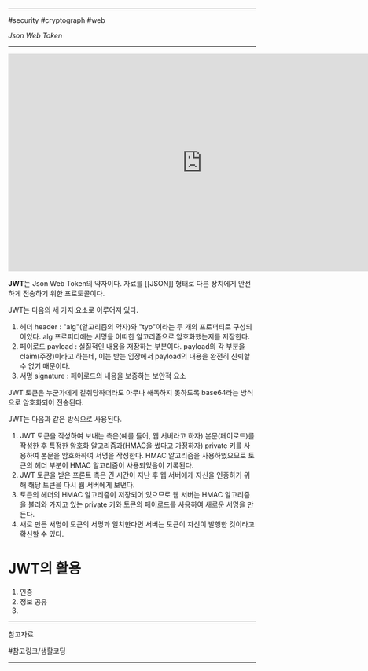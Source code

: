 
---

#security #cryptograph #web

_Json Web Token_

---

<iframe width="787" height="443" src="https://www.youtube.com/embed/36lpDzQzVXs" title="JWT" frameborder="0" allow="accelerometer; autoplay; clipboard-write; encrypted-media; gyroscope; picture-in-picture; web-share" referrerpolicy="strict-origin-when-cross-origin" allowfullscreen></iframe>

**JWT**는 Json Web Token의 약자이다. 자료를 [[JSON]] 형태로 다른 장치에게 안전하게 전송하기 위한 프로토콜이다.

JWT는 다음의 세 가지 요소로 이루어져 있다.

1. 헤더 header : "alg"(알고리즘의 약자)와 "typ"이라는 두 개의 프로퍼티로 구성되어있다. alg 프로퍼티에는 서명을 어떠한 알고리즘으로 암호화했는지를 저장한다.
2. 페이로드 payload : 실질적인 내용을 저장하는 부분이다. payload의 각 부분을 claim(주장)이라고 하는데, 이는 받는 입장에서 payload의 내용을 완전히 신뢰할 수 없기 때문이다.
3. 서명 signature : 페이로드의 내용을 보증하는 보안적 요소

JWT 토큰은 누군가에게 갈취당하더라도 아무나 해독하지 못하도록 base64라는 방식으로 암호화되어 전송된다.

JWT는 다음과 같은 방식으로 사용된다.

1. JWT 토큰을 작성하여 보내는 측은(예를 들어, 웹 서버라고 하자) 본문(페이로드)를 작성한 후 특정한 암호화 알고리즘과(HMAC을 썼다고 가정하자) private 키를 사용하여 본문을 암호화하여 서명을 작성한다. HMAC 알고리즘을 사용하였으므로 토큰의 헤더 부분이 HMAC 알고리즘이 사용되었음이 기록된다.
2. JWT 토큰을 받은 프론트 측은 긴 시간이 지난 후 웹 서버에게 자신을 인증하기 위해 해당 토큰을 다시 웹 서버에게 보낸다.
3. 토큰의 헤더의 HMAC 알고리즘이 저장되어 있으므로 웹 서버는 HMAC 알고리즘을 불러와 가지고 있는 private 키와 토큰의 페이로드를 사용하여 새로운 서명을 만든다.
4. 새로 만든 서명이 토큰의 서명과 일치한다면 서버는 토큰이 자신이 발행한 것이라고 확신할 수 있다.

# JWT의 활용

1. 인증
2. 정보 공유
3. 

---

참고자료

#참고링크/생활코딩 

---